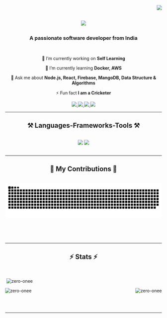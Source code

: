 <img align="right" src="https://visitor-badge.laobi.icu/badge?page_id=salesp07.salesp07" />

<h1 align="center">
    <img src="https://readme-typing-svg.herokuapp.com/?font=Righteous&size=35&center=true&vCenter=true&width=500&height=70&duration=4000&lines=Hi+There!+👋;+I'm+ANUJ+KUMAR!;" />
</h1>

<h3 align="center">A passionate software developer from India</h3>

<br/>

<div align="center">
 
 🔭 I’m currently working on **Self Learning**
 
 🌱 I’m currently learning **Docker, AWS**

💬 Ask me about **Node.js, React, Firebase, MangoDB, Data Structure & Algorithms**

⚡ Fun fact **I am a Cricketer**

 </div>
 
<div align="center"> 
  <a href="mailto:anujj.officiall@gmail.com">
    <img src="https://img.shields.io/badge/Gmail-333333?style=for-the-badge&logo=gmail&logoColor=red" />
  </a>
<a href="https://www.linkedin.com/in/anuj-kumar-77aa14256/">
    <img src="https://img.shields.io/badge/LinkedIn-333333?style=for-the-badge&logo=LinkedIn&logoColor=blue" />
  </a>
  <a href="https://leetcode.com/officiall_anujj/" target="_blank">
    <img src="https://img.shields.io/badge/LeetCode-333333?style=for-the-badge&logo=LeetCode&logoColor=Orange" /> <!-- sqlite, safari, google-chrome are other good icon options -->
  </a>
 </a>
   <a href="https://auth.geeksforgeeks.org/user/anujjofficiall">
    <img src="https://img.shields.io/badge/GeeksforGeeks-333333?style=for-the-badge&logo=GeeksforGeeks&logoColor=Green" />
  </a>
</div>

 <hr/>
 
<h2 align="center">⚒️ Languages-Frameworks-Tools ⚒️</h2>
<br/>
<div align="center">
    <img src="https://skillicons.dev/icons?i=react,bootstrap,mui,html,css,vscode,github,figma,tailwind,git,r" />
    <img src="https://skillicons.dev/icons?i=nodejs,python,javascript,typescript,express,firebase,mongodb,c,java,nextjs,mysql,flask" /><br>
</div>

<br/>
<hr/>

<div align="center">
  <h2>🐍 My Contributions 🐍</h2>
  <br>
  <img alt="snake eating my contributions" src="https://raw.githubusercontent.com/salesp07/salesp07/output/github-contribution-grid-snake.svg" />
  
  <br/><br/><br/>
</div>

<hr/>

<h2 align="center">⚡ Stats ⚡</h2>
<br>
<div align=centre>
<p>&nbsp;<img align="centre" src="https://github-readme-stats.vercel.app/api?username=zero-onee&show_icons=true&locale=en" alt="zero-onee" /></p>

<p><img align="left" src="https://github-readme-streak-stats.herokuapp.com/?user=zero-onee&" alt="zero-onee" /></p>

  <p><img align="right" src="https://github-readme-stats.vercel.app/api/top-langs?username=zero-onee&show_icons=true&locale=en&layout=compact" alt="zero-onee" /></p>

  <br/>

</div>

<br/><br/>

<hr/>

<br/>



<br/>

